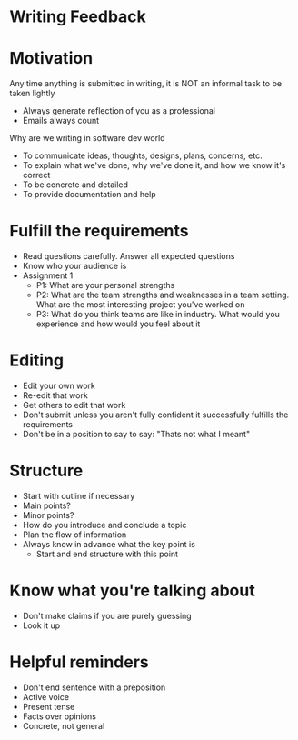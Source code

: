 Writing Feedback
============

# Motivation
Any time anything is submitted in writing, it is NOT an informal task to be taken lightly
* Always generate reflection of you as a professional
* Emails always count

Why are we writing in software dev world
* To communicate ideas, thoughts, designs, plans, concerns, etc.
* To explain what we've done, why we've done it, and how we know it's correct
* To be concrete and detailed
* To provide documentation and help

# Fulfill the requirements
* Read questions carefully. Answer all expected questions
* Know who your audience is 
* Assignment 1
	* P1: What are your personal strengths
	* P2: What are the team strengths and weaknesses in a team setting. What are the most interesting project you've worked on
	* P3: What do you think teams are like in industry. What would you experience and how would you feel about it

# Editing
* Edit your own work
* Re-edit that work
* Get others to edit that work
* Don't submit unless you aren't fully confident it successfully fulfills the requirements
* Don't be in a position to say to say: "Thats not what I meant"

# Structure
* Start with outline if necessary 
* Main points?
* Minor points?
* How do you introduce and conclude a topic
* Plan the flow of information
* Always know in advance what the key point is
	* Start and end structure with this point
	
# Know what you're talking about
* Don't make claims if you are purely guessing
* Look it up

# Helpful reminders
* Don't end sentence with a preposition
* Active voice
* Present tense
* Facts over opinions
* Concrete, not general 